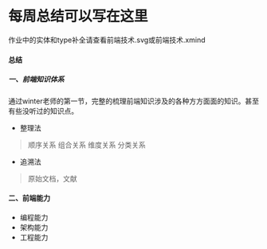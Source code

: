 # 每周总结可以写在这里
作业中的实体和type补全请查看前端技术.svg或前端技术.xmind

#### 总结

##### 一、前端知识体系
通过winter老师的第一节，完整的梳理前端知识涉及的各种方方面面的知识。甚至有些没听过的知识点。
* 整理法
> 顺序关系
> 组合关系
> 维度关系
> 分类关系
* 追溯法
> 原始文档，文献

#### 二、前端能力
* 编程能力
* 架构能力
* 工程能力

